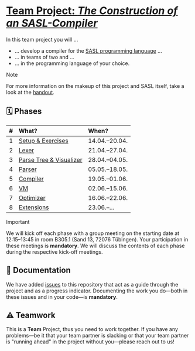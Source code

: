 # [Team Project: _The Construction of an SASL-Compiler_](https://db.cs.uni-tuebingen.de/teaching/ss25/teamprojekt-sasl/)

In this team project you will …
- … develop a compiler for the [SASL programming language](https://en.wikipedia.org/wiki/SASL_(programming_language)) …
- … in teams of two and …
- … in the programming language of your choice.

> [!NOTE]
> For more information on the makeup of this project and SASL itself, take a look at the [handout](sasl.pdf).

## 🗓️ Phases

|   #   | What?                                                                                                     | When?         |
| :---: | :-------------------------------------------------------------------------------------------------------- | :------------ |
|   1   | [Setup & Exercises](https://github.com/DBatUTuebingen-Teaching/sasl-ss25-bunten-bieber/milestone/1)       | 14.04.–20.04. |
|   2   | [Lexer](https://github.com/DBatUTuebingen-Teaching/sasl-ss25-bunten-bieber/milestone/2)                   | 21.04.–27.04. |
|   3   | [Parse Tree & Visualizer](https://github.com/DBatUTuebingen-Teaching/sasl-ss25-bunten-bieber/milestone/3) | 28.04.–04.05. |
|   4   | [Parser](https://github.com/DBatUTuebingen-Teaching/sasl-ss25-bunten-bieber/milestone/4)                  | 05.05.–18.05. |
|   5   | [Compiler](https://github.com/DBatUTuebingen-Teaching/sasl-ss25-bunten-bieber/milestone/5)                | 19.05.–01.06. |
|   6   | [VM](https://github.com/DBatUTuebingen-Teaching/sasl-ss25-bunten-bieber/milestone/6)                      | 02.06.–15.06. |
|   7   | [Optimizer](https://github.com/DBatUTuebingen-Teaching/sasl-ss25-bunten-bieber/milestone/7)               | 16.06.–22.06. |
|   8   | [Extensions](https://github.com/DBatUTuebingen-Teaching/sasl-ss25-bunten-bieber/milestone/8)              | 23.06.–…      |

> [!IMPORTANT]
> We will kick off each phase with a group meeting on the starting date at 12:15–13:45 in room B305.1 (Sand 13, 72076 Tübingen). Your participation in these meetings is **mandatory**. We will discuss the contents of each phase during the respective kick-off meetings.

## 📑 Documentation

We have added [issues](https://github.com/DBatUTuebingen-Teaching/sasl-ss25-bunten-bieber/issues) to this repository that act as a guide through the project and as a progress indicator. Documenting the work you do—both in these issues and in your code—is **mandatory**.

## ⚠ Teamwork

This is a **Team** Project, thus you need to work together. If you have any problems—be it that your team partner is slacking or that your team partner is "running ahead" in the project without you—please reach out to us!
